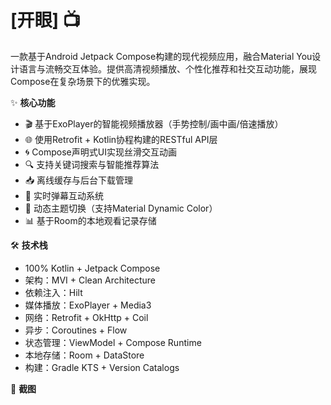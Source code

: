 # [开眼] 📺

一款基于Android Jetpack Compose构建的现代视频应用，融合Material You设计语言与流畅交互体验。提供高清视频播放、个性化推荐和社交互动功能，展现Compose在复杂场景下的优雅实现。

✨ **核心功能**
- 🎬 基于ExoPlayer的智能视频播放器（手势控制/画中画/倍速播放）
- 🌐 使用Retrofit + Kotlin协程构建的RESTful API层
- 🌀 Compose声明式UI实现丝滑交互动画
- 🔍 支持关键词搜索与智能推荐算法
- 📥 离线缓存与后台下载管理
- 💬 实时弹幕互动系统
- 🎨 动态主题切换（支持Material Dynamic Color）
- 📊 基于Room的本地观看记录存储

🛠 **技术栈**
- 100% Kotlin + Jetpack Compose
- 架构：MVI + Clean Architecture
- 依赖注入：Hilt
- 媒体播放：ExoPlayer + Media3
- 网络：Retrofit + OkHttp + Coil
- 异步：Coroutines + Flow
- 状态管理：ViewModel + Compose Runtime
- 本地存储：Room + DataStore
- 构建：Gradle KTS + Version Catalogs

📸 **截图**
